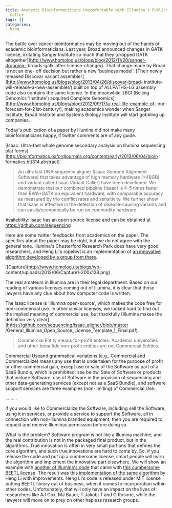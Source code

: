 ```yaml
---
title: Academic Bioinformaticians Uncomfortable with Illumina's Publication of Variant
  Caller
tags: []
categories:
- blog
---
```

The battle over cancer bioinformatics may be moving out of the hands of
academic bioinformaticians. Last year, Broad announced changes in GATK
license, irritating Sanger Institute so much that they [dropped GATK
altogether](http://www.homolog.us/blogs/blog/2012/11/20/sanger-dropping-
broads-gatk-after-license-change/). That change made by Broad is not an one-
off decision but rather a new 'business model'. [Their newly released Discovar
variant assembler](http://www.homolog.us/blogs/blog/2013/04/26/discovar-broad-
institute-will-release-a-new-assembler/) built on top of ALLPATHS-LG assembly
code also contains the same license. In the meanwhile, [BGI (Beijing Genomics
'Institute') acquired Complete
Genomics](http://www.homolog.us/blogs/blog/2012/09/17/a-real-life-example-of-
our-forecast-for-21st-century/), making academics wonder when Sanger
Institute, Broad Institute and Systems Biology Institute will start gobbling
up companies.
<!--more-->

Today's publication of a paper by Illumina did not make many bioinformaticians
happy, if twitter comments are of any guide.

[Isaac: Ultra-fast whole genome secondary analysis on Illumina sequencing plat
forms](http://bioinformatics.oxfordjournals.org/content/early/2013/06/04/bioin
formatics.btt314.abstract)

> An ultrafast DNA sequence aligner (Isaac Genome Alignment Software) that
takes advantage of high memory hardware (>48GB) and variant caller (Isaac
Variant Caller) have been developed. We demonstrate that our combined pipeline
(Isaac) is 4-5 times faster than BWA+GATK on equivalent hardware, with
comparable accuracy as measured by trio conflict rates and sensitivity. We
further show that Isaac is effective in the detection of disease-causing
variants and can easily/economically be run on commodity hardware.

Availability: Isaac has an open source license and can be obtained at
https://github.com/sequencing

Here are some twitter feedbacks from academics on the paper. The specifics
about the paper may be right, but we do not agree with the general tone.
Illumina's Chesterford Research Park does have very good researchers, and Heng
Li's ropebwt is an implementation of [an innovative algorithm developed by a
group from there](http://www.ncbi.nlm.nih.gov/pubmed/22556365).

![Capture](http://www.homolog.us/blogs/wp-
content/uploads/2013/06/Capture1-300x128.png)

The real amateurs in Illumina are in their legal department. Based on our
reading of various licenses coming out of Illumina, it is clear that those
lawyers have any clue about how computer code is written.

The Isaac license is 'Illumina open-source', which makes the code free for
non-commercial use. In other similar licenses, we looked hard to find out the
implied meaning of commercial use, but thankfully [Illumina makes the
definition very clear](https://github.com/sequencing/isaac_aligner/blob/master
/General_Illumina_Open_Source_License_Template_1_Final.pdf).

> Commercial Entity means for-profit entities. Academic universities and other
bona fide non-profit entities are not Commercial Entities.

Commercial Useand grammatical variations (e.g., Commercial and Commercialize)
means any use that is undertaken for the purpose of profit or other commercial
gain, except use or sale of the Software as part of a SaaS Bundle, which is
prohibited; see below. Sale of Software or products that include Software, use
of Software in the provision of sequencing and other data-generating services
(except not as a SaaS Bundle), and software support services are three
examples (non-limiting) of Commercial Use.

.........

If you would like to Commercialize the Software, including sell the Software,
using it in services, or provide a service to support the Software, all in
connection with non-Illumina branded equipment, then you are required to
request and receive Illuminas permission before doing so.

What is the problem? Software program is not like a Illumina machine, and the
real contribution is not in the packaged final product, but in the algorithms.
True innovation is often in very small portions that defines the core
algorithm, and such true innovations are hard to come by. So, if you release
the code and put up a cumbersome license, smart people will learn the
algorithm and implement the innovative part elsewhere. We will show an example
with [another of Illumina's code](http://www.ncbi.nlm.nih.gov/pubmed/22556365)
that came with [this cumbersome BEETL
license](https://github.com/BEETL/BEETL/blob/RELEASE_0_4_0/LICENSE.pdf). The
result was [this implementation of the same
algorithm](https://github.com/lh3/ropebwt/blob/master/bcr.c) by Heng Li with
improvements. Heng Li's code is released under MIT license putting BEETL
library out of business, when it comes to incorporation within other codes.
Unfortunately, that will only have an impact on the lives of researchers like
AJ Cox, MJ Bauer, T Jakobi T and G Rosone, while the lawyers will move on to
prey on other hapless research groups.

